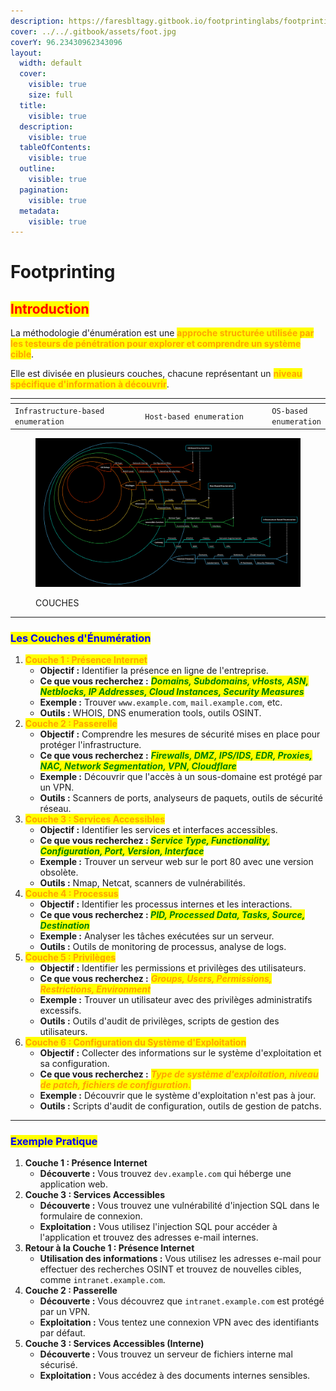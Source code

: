 ```yaml
---
description: https://faresbltagy.gitbook.io/footprintinglabs/footprinting-labs/lab-hard
cover: ../../.gitbook/assets/foot.jpg
coverY: 96.23430962343096
layout:
  width: default
  cover:
    visible: true
    size: full
  title:
    visible: true
  description:
    visible: true
  tableOfContents:
    visible: true
  outline:
    visible: true
  pagination:
    visible: true
  metadata:
    visible: true
---
```


# Footprinting

## <mark style="color:red;">**Introduction**</mark>

La méthodologie d'énumération est une <mark style="color:orange;">**approche structurée utilisée par les testeurs de pénétration pour explorer et comprendre un système cible**</mark>.&#x20;

Elle est divisée en plusieurs couches, chacune représentant un <mark style="color:orange;">**niveau spécifique d'information à découvrir**</mark>.&#x20;

<table data-header-hidden data-full-width="true"><thead><tr><th width="324"></th><th width="353"></th><th></th></tr></thead><tbody><tr><td><code>Infrastructure-based enumeration</code></td><td><code>Host-based enumeration</code></td><td><code>OS-based enumeration</code></td></tr></tbody></table>

<figure><img src="../../.gitbook/assets/image (90).png" alt=""><figcaption><p>COUCHES</p></figcaption></figure>

***

### <mark style="color:blue;">Les Couches d'Énumération</mark>

1. <mark style="color:orange;">**Couche 1 : Présence Internet**</mark>
   * **Objectif :** Identifier la présence en ligne de l'entreprise.
   * **Ce que vous recherchez :** _<mark style="color:green;">**Domains, Subdomains, vHosts, ASN, Netblocks, IP Addresses, Cloud Instances, Security Measures**</mark>_
   * **Exemple :** Trouver `www.example.com`, `mail.example.com`, etc.
   * **Outils :** WHOIS, DNS enumeration tools, outils OSINT.
2. <mark style="color:orange;">**Couche 2 : Passerelle**</mark>
   * **Objectif :** Comprendre les mesures de sécurité mises en place pour protéger l'infrastructure.
   * **Ce que vous recherchez :** _<mark style="color:green;">**Firewalls, DMZ, IPS/IDS, EDR, Proxies, NAC, Network Segmentation, VPN, Cloudflare**</mark>_
   * **Exemple :** Découvrir que l'accès à un sous-domaine est protégé par un VPN.
   * **Outils :** Scanners de ports, analyseurs de paquets, outils de sécurité réseau.
3. <mark style="color:orange;">**Couche 3 : Services Accessibles**</mark>
   * **Objectif :** Identifier les services et interfaces accessibles.
   * **Ce que vous recherchez :&#x20;**_<mark style="color:green;">**Service Type, Functionality, Configuration, Port, Version, Interface**</mark>_
   * **Exemple :** Trouver un serveur web sur le port 80 avec une version obsolète.
   * **Outils :** Nmap, Netcat, scanners de vulnérabilités.
4. <mark style="color:orange;">**Couche 4 : Processus**</mark>
   * **Objectif :** Identifier les processus internes et les interactions.
   * **Ce que vous recherchez :&#x20;**_<mark style="color:green;">**PID, Processed Data, Tasks, Source, Destination**</mark>_
   * **Exemple :** Analyser les tâches exécutées sur un serveur.
   * **Outils :** Outils de monitoring de processus, analyse de logs.
5. <mark style="color:orange;">**Couche 5 : Privilèges**</mark>
   * **Objectif :** Identifier les permissions et privilèges des utilisateurs.
   * **Ce que vous recherchez :** _<mark style="color:orange;">**Groups, Users, Permissions, Restrictions, Environment**</mark>_
   * **Exemple :** Trouver un utilisateur avec des privilèges administratifs excessifs.
   * **Outils :** Outils d'audit de privilèges, scripts de gestion des utilisateurs.
6. <mark style="color:orange;">**Couche 6 : Configuration du Système d'Exploitation**</mark>
   * **Objectif :** Collecter des informations sur le système d'exploitation et sa configuration.
   * **Ce que vous recherchez :** _<mark style="color:orange;">**Type de système d'exploitation, niveau de patch, fichiers de configuration.**</mark>_
   * **Exemple :** Découvrir que le système d'exploitation n'est pas à jour.
   * **Outils :** Scripts d'audit de configuration, outils de gestion de patchs.

***

### <mark style="color:blue;">**Exemple Pratique**</mark>

1. **Couche 1 : Présence Internet**
   * **Découverte :** Vous trouvez `dev.example.com` qui héberge une application web.
2. **Couche 3 : Services Accessibles**
   * **Découverte :** Vous trouvez une vulnérabilité d'injection SQL dans le formulaire de connexion.
   * **Exploitation :** Vous utilisez l'injection SQL pour accéder à l'application et trouvez des adresses e-mail internes.
3. **Retour à la Couche 1 : Présence Internet**
   * **Utilisation des informations :** Vous utilisez les adresses e-mail pour effectuer des recherches OSINT et trouvez de nouvelles cibles, comme `intranet.example.com`.
4. **Couche 2 : Passerelle**
   * **Découverte :** Vous découvrez que `intranet.example.com` est protégé par un VPN.
   * **Exploitation :** Vous tentez une connexion VPN avec des identifiants par défaut.
5. **Couche 3 : Services Accessibles (Interne)**
   * **Découverte :** Vous trouvez un serveur de fichiers interne mal sécurisé.
   * **Exploitation :** Vous accédez à des documents internes sensibles.
